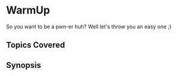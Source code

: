 # WarmUp
So you want to be a pwn-er huh? Well let's throw you an easy one ;)
## Topics Covered

## Synopsis

